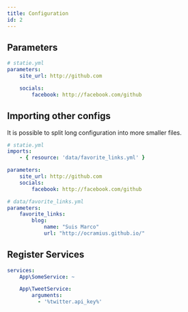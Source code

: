 ```yaml
---
title: Configuration
id: 2
---
```


## Parameters

```yaml
# statie.yml
parameters:
    site_url: http://github.com

    socials:
        facebook: http://facebook.com/github
```

## Importing other configs

It is possible to split long configuration into more smaller files.

```yaml
# statie.yml
imports:
    - { resource: 'data/favorite_links.yml' }

parameters:
    site_url: http://github.com
    socials:
        facebook: http://facebook.com/github
```

```yaml
# data/favorite_links.yml
parameters:
    favorite_links:
        blog:
            name: "Suis Marco"
            url: "http://ocramius.github.io/"
```

## Register Services

```yaml
services:
    App\SomeService: ~

    App\TweetService:
        arguments:
          - '%twitter.api_key%'
```
